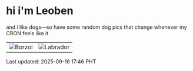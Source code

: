 # hi i'm Leoben

and i like dogs—so have some random dog pics that change whenever my CRON feels like it

|  |  |
|--------|----------|
| ![Borzoi](https://random-dog-vercel.vercel.app/api/random-borzoi?v=1758015998) | ![Labrador](https://random-dog-vercel.vercel.app/api/random-labrador?v=1758015998) |

Last updated: 2025-09-16 17:46 PHT
